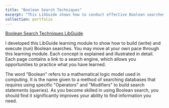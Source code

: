 ```yaml
---
title: "Boolean Search Techniques"
excerpt: "This LibGuide shows how to conduct effective Boolean searches.<br/><img src='/images/500x300a.png'>"
collection: portfolio
---
```


[Boolean Search Techniques LibGuide](https://uncg-lis.libguides.com/c.php?g=929817)

I developed this LibGuide learning module to show how to build (write) and execute (run) Boolean searches. You may move at your own pace through this learning module. Each concept is explained and illustrated in detail. Each page contains a link to a search engine, which allows you opportunities to practice what you have learned.

The word "Boolean" refers to a mathematical logic model used in computing. It is the name given to a method of searching databases that requires using specific "Operators" and "Modifiers" to build search statements (queries). As you become skilled in using Boolean search, you should find it significantly improves your ability to find information you need.
